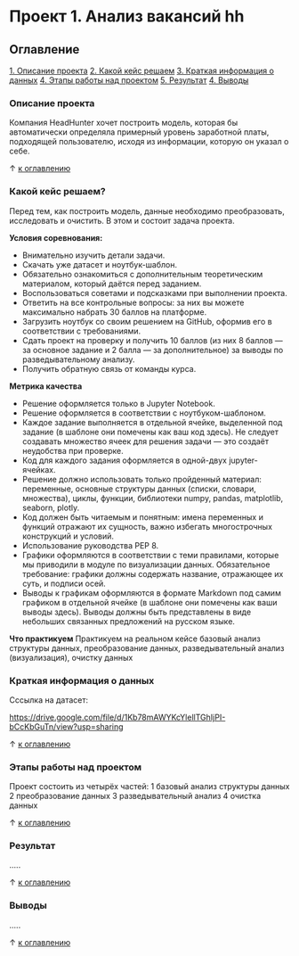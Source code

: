 # Проект 1. Анализ вакансий hh

## Оглавление
[1. Описание проекта](https://github.com/Xeniabestlook/sf_training/tree/main/Project_1/README.md#Описание-проекта)
[2. Какой кейс решаем](https://github.com/Xeniabestlook/sf_training/tree/main/Project_1/README.md#Какой-кейс-решаем)
[3. Краткая информация о данных](https://github.com/Xeniabestlook/sf_training/blob/main/Project_1/README.md#Краткая-информация-о-данных)
[4. Этапы работы над проектом](https://github.com/Xeniabestlook/sf_training/tree/main/Project_1/README.md#Этапы-работы-над-проектом)
[5. Результат](https://github.com/Xeniabestlook/sf_training/tree/main/Project_1/README.md#Результат)
[4. Выводы](https://github.com/Xeniabestlook/sf_training/tree/main/Project_1/README.md#Выводы)

### Описание проекта
Компания HeadHunter хочет построить модель, которая бы автоматически определяла примерный уровень заработной платы, подходящей пользователю, исходя из информации, которую он указал о себе. 

&uarr; [к оглавлению](https://github.com/Xeniabestlook/sf_training/blob/main/Project_1/README.md#%D0%BE%D0%B3%D0%BB%D0%B0%D0%B2%D0%BB%D0%B5%D0%BD%D0%B8%D0%B5)


### Какой кейс решаем?
Перед тем, как построить модель, данные необходимо преобразовать, исследовать и очистить. В этом и состоит задача проекта.

**Условия соревнования:**
- Внимательно изучить детали задачи.
- Скачать уже датасет и ноутбук-шаблон.
- Обязательно ознакомиться с дополнительным теоретическим материалом, который даётся перед заданием.
- Воспользоваться советами и подсказками при выполнении проекта.
- Ответить на все контрольные вопросы: за них вы можете максимально набрать 30 баллов на платформе.
- Загрузить ноутбук со своим решением на GitHub, оформив его в соответствии с требованиями.
- Сдать проект на проверку и получить 10 баллов (из них 8 баллов — за основное задание и 2 балла — за дополнительное) за выводы по разведывательному анализу.
- Получить обратную связь от команды курса.

**Метрика качества**
- Решение оформляется только в Jupyter Notebook.
- Решение оформляется в соответствии с ноутбуком-шаблоном.
- Каждое задание выполняется в отдельной ячейке, выделенной под задание (в шаблоне они помечены как ваш код здесь). Не следует создавать множество ячеек для решения задачи — это создаёт неудобства при проверке.
- Код для каждого задания оформляется в одной-двух jupyter-ячейках.
- Решение должно использовать только пройденный материал: переменные, основные структуры данных (списки, словари, множества), циклы, функции, библиотеки numpy, pandas, matplotlib, seaborn, plotly. 
- Код должен быть читаемым и понятным: имена переменных и функций отражают их сущность, важно избегать многострочных конструкций и условий.
- Использование руководства PEP 8.
- Графики оформляются в соответствии с теми правилами, которые мы приводили в модуле по визуализации данных.
Обязательное требование: графики должны содержать название, отражающее их суть, и подписи осей.
- Выводы к графикам оформляются в формате Markdown под самим графиком в отдельной ячейке (в шаблоне они помечены как ваши выводы здесь). Выводы должны быть представлены в виде небольших связанных предложений на русском языке.

**Что практикуем**
Практикуем на реальном кейсе базовый анализ структуры данных, преобразование данных, разведывательный анализ (визуализация), очистку данных

### Краткая информация о данных
Сссылка на датасет:

https://drive.google.com/file/d/1Kb78mAWYKcYlellTGhIjPI-bCcKbGuTn/view?usp=sharing

&uarr; [к оглавлению](https://github.com/Xeniabestlook/sf_training/blob/main/Project_1/README.md#%D0%BE%D0%B3%D0%BB%D0%B0%D0%B2%D0%BB%D0%B5%D0%BD%D0%B8%D0%B5)

### Этапы работы над проектом
Проект состоить из четырёх частей:
1 базовый анализ структуры данных
2 преобразование данных
3 разведывательный анализ
4 очистка данных

&uarr; [к оглавлению](https://github.com/Xeniabestlook/sf_training/blob/main/Project_1/README.md#%D0%BE%D0%B3%D0%BB%D0%B0%D0%B2%D0%BB%D0%B5%D0%BD%D0%B8%D0%B5)

### Результат
.....

&uarr; [к оглавлению](https://github.com/Xeniabestlook/sf_training/blob/main/Project_1/README.md#%D0%BE%D0%B3%D0%BB%D0%B0%D0%B2%D0%BB%D0%B5%D0%BD%D0%B8%D0%B5)

### Выводы
.....

&uarr; [к оглавлению](https://github.com/Xeniabestlook/sf_training/blob/main/Project_1/README.md#%D0%BE%D0%B3%D0%BB%D0%B0%D0%B2%D0%BB%D0%B5%D0%BD%D0%B8%D0%B5)